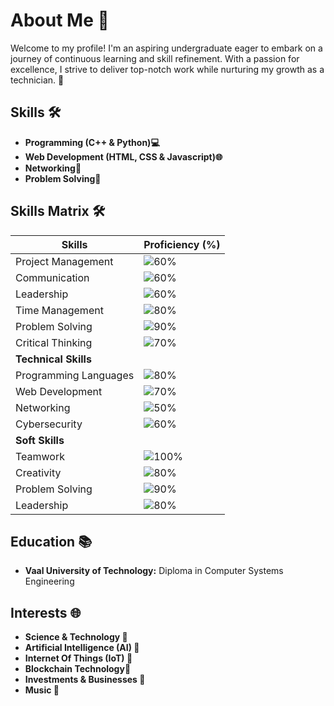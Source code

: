 # About Me 🌟

Welcome to my profile! I'm an aspiring undergraduate eager to embark on a journey of continuous learning and skill refinement. With a passion for excellence, I strive to deliver top-notch work while nurturing my growth as a technician. 🚀

## Skills 🛠️

- **Programming (C++ & Python)💻**
- **Web Development (HTML, CSS & Javascript)🌐**
- **Networking📡**
- **Problem Solving🧮**

## Skills Matrix 🛠

| Skills                | Proficiency (%) |
|-----------------------|-----------------|
| Project Management    | ![60%](https://progress-bar.dev/60/?title=60%) |
| Communication         | ![60%](https://progress-bar.dev/60/?title=60%) |
| Leadership            | ![60%](https://progress-bar.dev/60/?title=60%) |
| Time Management       | ![80%](https://progress-bar.dev/80/?title=80%) |
| Problem Solving       | ![90%](https://progress-bar.dev/90/?title=90%) |
| Critical Thinking     | ![70%](https://progress-bar.dev/70/?title=70%) |
| **Technical Skills**                    |
| Programming Languages | ![80%](https://progress-bar.dev/80/?title=80%) |
| Web Development       | ![70%](https://progress-bar.dev/70/?title=70%) |
| Networking            | ![50%](https://progress-bar.dev/50/?title=50%) |
| Cybersecurity         | ![60%](https://progress-bar.dev/60/?title=60%) |
| **Soft Skills**                         |
| Teamwork              | ![100%](https://progress-bar.dev/100/?title=100%) |
| Creativity            | ![80%](https://progress-bar.dev/80/?title=80%) |
| Problem Solving       | ![90%](https://progress-bar.dev/90/?title=90%) |
| Leadership            | ![80%](https://progress-bar.dev/80/?title=80%) |

## Education 📚

- **Vaal University of Technology:** Diploma in Computer Systems Engineering

## Interests 🌐

- **Science & Technology 🔬**
- **Artificial Intelligence (AI) 🤖**
- **Internet Of Things (IoT) 📡**
- **Blockchain Technology🏦**
- **Investments & Businesses 📇**
- **Music 🎵**
